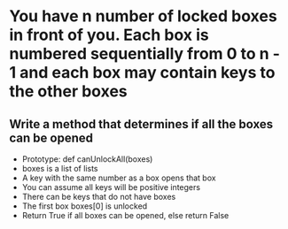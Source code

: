 # You have n number of locked boxes in front of you. Each box is numbered sequentially from 0 to n - 1 and each box may contain keys to the other boxes

## Write a method that determines if all the boxes can be opened

* Prototype: def canUnlockAll(boxes)
* boxes is a list of lists
* A key with the same number as a box opens that box
* You can assume all keys will be positive integers
* There can be keys that do not have boxes
* The first box boxes[0] is unlocked
* Return True if all boxes can be opened, else return False
